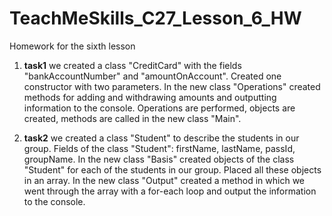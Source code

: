 # TeachMeSkills_C27_Lesson_6_HW
Homework for the sixth lesson 

1. **task1** we created a class "CreditCard" with the fields "bankAccountNumber" and "amountOnAccount". Created one constructor with two parameters. In the new class "Operations" created methods for adding and withdrawing amounts and outputting information to the console. Operations are performed, objects are created, methods are called in the new class "Main".

3. **task2** we created a class "Student" to describe the students in our group. Fields of the class "Student": firstName, lastName, passId, groupName. In the new class "Basis" created objects of the class "Student" for each of the students in our group. Placed all these objects in an array. In the new class "Output" created a method in which we went through the array with a for-each loop and output the information to the console. 
